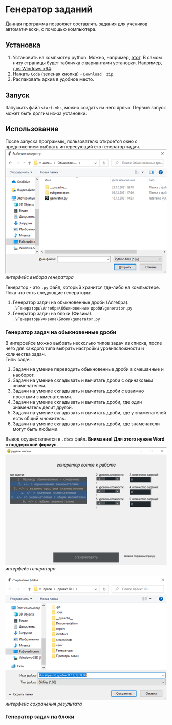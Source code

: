 # Генератор заданий
Данная программа позволяет составлять задания для учеников автоматически,
с помощью компьютера.
## Установка
1. Установить на компьютер python. Можно, например,
    [этот](https://www.python.org/downloads/release/python-399/).
    В самом низу страницы будет табличка с вариантами установки. Например, 
    [для Windows x64](https://www.python.org/ftp/python/3.9.9/python-3.9.9-amd64.exe).
2. Нажать `Code` \(зеленая кнопка) - `Download  zip`.
3. Распаковать архив в удобное место.
## Запуск
Запускать  файл `start.vbs`, можно создать на него ярлык.
Первый запуск может быть долгим из-за установки.
## Использование
После запуска программы, пользователю откроется окно с предложением выбрать интересующий его
генератор задач.  
![alt text](screenshots/gen_choise.png "интерфейс выбора генератора")
*интерфейс выбора генератора*  

Генератор - это `.py` файл, который хранится где-либо на компьютере. Пока что
есть следующие генераторы:
1. Генератор задач на обыкновенные дроби \(Алгебра).  
`.\Генераторы\Алгебра\Обыкновенные дроби\generator.py`
2. Генератор задач на блоки \(Физика).  
`.\Генераторы\Физика\Блоки\generator.py`
### Генератор задач на обыкновенные дроби
В интерфейсе можно выбрать несколько типов задач из списка, после чего для каждого типа
выбрать настройки уровнясложности и количества задач.  
Типы задач:  
1. Задачи на умение переводить обыкновенные дроби в смешанные и наоборот.
2. Задачи на умение складывать и вычитать дроби с одинаковым знаменателем.
3. Задачи на умение складывать и вычитать дроби с взаимно простыми знаменателями.
4. Задачи на умение складывать и вычитать дроби, где один знаменатель делит другой.
5. Задачи на умение складывать и вычитать дроби, где у знаменателей есть общий множитель.
6. Задачи на умение складывать и вычитать дроби, где знаменатели могут быть любыми.  

Вывод осуществляется в `.docx` файл. **Внимание! Для этого нужен Word с поддержкой формул**.
![alt text](screenshots/algebra_frac_interfaice.png "интерфейс генератора задач на дроби")  
*интерфейс генератора*  

![alt text](screenshots/save.png "интерфейс сохранения результата")  
*интерфейс сохранения результата*  
### Генератор задач на блоки
